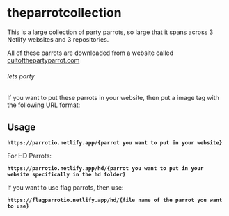 # theparrotcollection

This is a large collection of party parrots, so large that it spans across 3 Netlify websites and 3 repositories.

All of these parrots are downloaded from a website called [cultofthepartyparrot.com](https://cultofthepartyparrot.com/)

###### lets party

If you want to put these parrots in your website, then put a image tag with the following URL format:

## Usage
**`https://parrotio.netlify.app/{parrot you want to put in your website}`**

For HD Parrots:



**`https://parrotio.netlify.app/hd/{parrot you want to put in your website specifically in the hd folder}`**

If you want to use flag parrots, then use:

**`https://flagparrotio.netlify.app/hd/{file name of the parrot you want to use}`**


